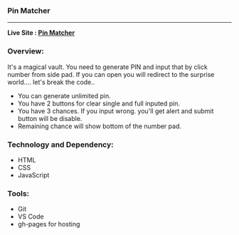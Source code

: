 ### Pin Matcher
---
**Live Site : [Pin Matcher](https://shounaksarker.github.io/pin-matcher/)**


### Overview:
It's a magical vault. You need to generate PIN and input that by click number from side pad. If you can open you will redirect to the surprise world.... let's break the code..

* You can generate unlimited pin.
* You have 2 buttons for clear single and full inputed pin.
* You have 3 chances. If you input wrong. you'll get alert and submit button will be disable.
* Remaining chance will show bottom of the number pad.

### Technology and Dependency:
* HTML
* CSS
* JavaScript

### Tools:
* Git 
* VS Code
* gh-pages for hosting
